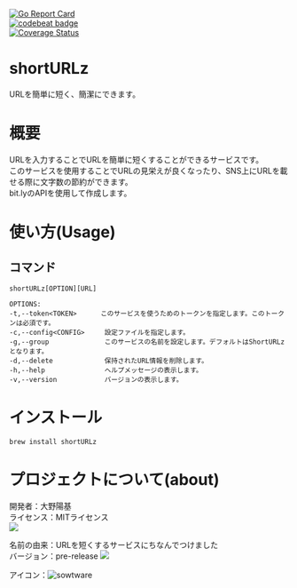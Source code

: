 [![Go Report Card](https://goreportcard.com/badge/github.com/OhnoHaruki/shortURLz)](https://goreportcard.com/report/github.com/OhnoHaruki/shortURLz)  
[![codebeat badge](https://codebeat.co/badges/b2b04398-2bbd-459c-84b3-aacec61e0417)](https://codebeat.co/projects/github-com-ohnoharuki-shorturlz-main)  
[![Coverage Status](https://coveralls.io/repos/github/OhnoHaruki/shortURLz/badge.svg?branch=main)](https://coveralls.io/github/OhnoHaruki/shortURLz?branch=main)


# shortURLz
URLを簡単に短く、簡潔にできます。

# 概要
URLを入力することでURLを簡単に短くすることができるサービスです。  
このサービスを使用することでURLの見栄えが良くなったり、SNS上にURLを載せる際に文字数の節約ができます。  
bit.lyのAPIを使用して作成します。  

# 使い方(Usage)
## コマンド

    shortURLz[OPTION][URL]

    OPTIONS:
    -t,--token<TOKEN>      このサービスを使うためのトークンを指定します。このトークンは必須です。
    -c,--config<CONFIG>     設定ファイルを指定します。
    -g,--group              このサービスの名前を設定します。デフォルトはShortURLzとなります。
    -d,--delete             保持されたURL情報を削除します。
    -h,--help               ヘルプメッセージの表示します。
    -v,--version            バージョンの表示します。
# インストール
    brew install shortURLz

# プロジェクトについて(about)
開発者：大野陽基  
ライセンス：MITライセンス  
![](https://img.shields.io/badge/license-MIT-green)  

名前の由来：URLを短くするサービスにちなんでつけました  
バージョン：pre-release 
![](https://img.shields.io/badge/version-0.00-blue)  


アイコン：![sowtware](https://user-images.githubusercontent.com/90128412/233767454-2e85c0a8-12a4-4851-b8a9-c68ebbbf6f9c.svg)  


